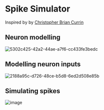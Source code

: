 # Spike Simulator 
Inspired by by [Christopher Brian Currin](https://chriscurrin.com)

## Neuron modelling
![5302c425-42a2-44ae-a7f6-cc433fe3bedc](https://github.com/cyrilakafia/spike-simulator/assets/79414187/4d9997fa-61bd-45c0-aecb-77070cd4436b)

## Modelling neuron inputs
![2188a95c-d726-48ce-b5d8-6ed2d508e85b](https://github.com/cyrilakafia/spike-simulator/assets/79414187/e9f73720-7e67-4419-a5af-22aa0c4d5eed)

## Simulating spikes
![image](https://github.com/cyrilakafia/spike-simulator/assets/79414187/01bc3433-9ac7-4c40-b9a3-a20c2ad20bcf)

